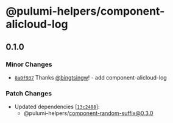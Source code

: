 # @pulumi-helpers/component-alicloud-log

## 0.1.0

### Minor Changes

- [`8a0f937`](https://github.com/bingtsingw/pulumi-helpers/commit/8a0f937b466a44e7adb55db808d9237d6110ec25) Thanks [@bingtsingw](https://github.com/bingtsingw)! - add component-alicloud-log

### Patch Changes

- Updated dependencies [[`13c2488`](https://github.com/bingtsingw/pulumi-helpers/commit/13c2488be9858aed5039ee9ecc12c9d9270bfbf5)]:
  - @pulumi-helpers/component-random-suffix@0.3.0
